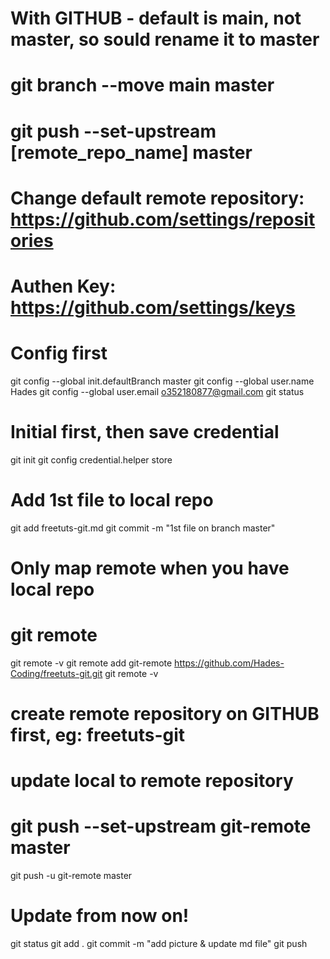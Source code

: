 # With GITHUB - default is main, not master, so sould rename it to master
# git branch --move main master
# git push --set-upstream [remote_repo_name] master
# Change default remote repository: https://github.com/settings/repositories
# Authen Key: https://github.com/settings/keys

# Config first
git config --global init.defaultBranch master
git config --global user.name Hades
git config --global user.email o352180877@gmail.com
git status

# Initial first, then save credential
git init
git config credential.helper store

# Add 1st file to local repo
git add freetuts-git.md
git commit -m "1st file on branch master"

# Only map remote when you have local repo
# git remote

git remote -v 
git remote add git-remote https://github.com/Hades-Coding/freetuts-git.git
git remote -v

# create remote repository on GITHUB first, eg: freetuts-git

# update local to remote repository
# git push --set-upstream git-remote master
git push -u git-remote master

# Update from now on!
git status
git add .
git commit -m "add picture & update md file"
git push
